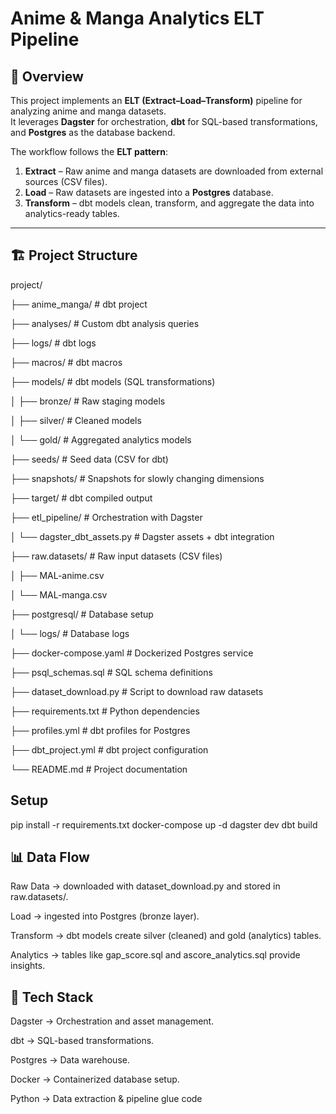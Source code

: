 # Anime & Manga Analytics ELT Pipeline  

## 📌 Overview  
This project implements an **ELT (Extract–Load–Transform)** pipeline for analyzing anime and manga datasets.  
It leverages **Dagster** for orchestration, **dbt** for SQL-based transformations, and **Postgres** as the database backend.  

The workflow follows the **ELT pattern**:  
1. **Extract** – Raw anime and manga datasets are downloaded from external sources (CSV files).  
2. **Load** – Raw datasets are ingested into a **Postgres** database.  
3. **Transform** – dbt models clean, transform, and aggregate the data into analytics-ready tables.  

---

## 🏗 Project Structure  
project/

├── anime_manga/ # dbt project

├── analyses/ # Custom dbt analysis queries

├── logs/ # dbt logs

├── macros/ # dbt macros

├── models/ # dbt models (SQL transformations)

│ ├── bronze/ # Raw staging models

│ ├── silver/ # Cleaned models

│ └── gold/ # Aggregated analytics models

├── seeds/ # Seed data (CSV for dbt)

├── snapshots/ # Snapshots for slowly changing dimensions

├── target/ # dbt compiled output

├── etl_pipeline/ # Orchestration with Dagster

│ └── dagster_dbt_assets.py # Dagster assets + dbt integration

├── raw.datasets/ # Raw input datasets (CSV files)

│ ├── MAL-anime.csv

│ └── MAL-manga.csv

├── postgresql/ # Database setup

│ └── logs/ # Database logs

├── docker-compose.yaml # Dockerized Postgres service

├── psql_schemas.sql # SQL schema definitions

├── dataset_download.py # Script to download raw datasets

├── requirements.txt # Python dependencies

├── profiles.yml # dbt profiles for Postgres

├── dbt_project.yml # dbt project configuration

└── README.md # Project documentation

## Setup
pip install -r requirements.txt
docker-compose up -d
dagster dev
dbt build

## 📊 Data Flow

Raw Data → downloaded with dataset_download.py and stored in raw.datasets/.

Load → ingested into Postgres (bronze layer).

Transform → dbt models create silver (cleaned) and gold (analytics) tables.

Analytics → tables like gap_score.sql and ascore_analytics.sql provide insights.

## 🔧 Tech Stack

Dagster → Orchestration and asset management.

dbt → SQL-based transformations.

Postgres → Data warehouse.

Docker → Containerized database setup.

Python → Data extraction & pipeline glue code
